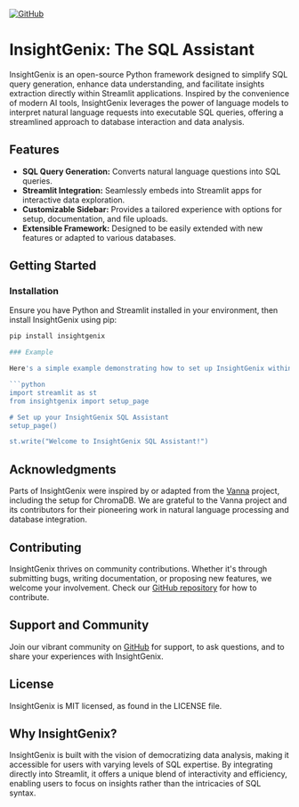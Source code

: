 
[![GitHub](https://img.shields.io/badge/GitHub-InsightGenix-blue?logo=github)](https://github.com/deBUGger404/SQL-Bot) 

# InsightGenix: The SQL Assistant
InsightGenix is an open-source Python framework designed to simplify SQL query generation, enhance data understanding, and facilitate insights extraction directly within Streamlit applications. Inspired by the convenience of modern AI tools, InsightGenix leverages the power of language models to interpret natural language requests into executable SQL queries, offering a streamlined approach to database interaction and data analysis.

## Features
- **SQL Query Generation:** Converts natural language questions into SQL queries.
- **Streamlit Integration:** Seamlessly embeds into Streamlit apps for interactive data exploration.
- **Customizable Sidebar:** Provides a tailored experience with options for setup, documentation, and file uploads.
- **Extensible Framework:** Designed to be easily extended with new features or adapted to various databases.

## Getting Started

### Installation
Ensure you have Python and Streamlit installed in your environment, then install InsightGenix using pip:

```bash
pip install insightgenix

### Example

Here's a simple example demonstrating how to set up InsightGenix within a Streamlit app:

```python
import streamlit as st
from insightgenix import setup_page

# Set up your InsightGenix SQL Assistant
setup_page()

st.write("Welcome to InsightGenix SQL Assistant!")
```
Acknowledgments
---------------

Parts of InsightGenix were inspired by or adapted from the [Vanna](https://github.com/vanna-ai/vanna) project, including the setup for ChromaDB. We are grateful to the Vanna project and its contributors for their pioneering work in natural language processing and database integration.

Contributing
------------

InsightGenix thrives on community contributions. Whether it's through submitting bugs, writing documentation, or proposing new features, we welcome your involvement. Check our [GitHub repository](https://github.com/deBUGger404) for how to contribute.

Support and Community
---------------------

Join our vibrant community on [GitHub](https://github.com/deBUGger404) for support, to ask questions, and to share your experiences with InsightGenix.

License
-------

InsightGenix is MIT licensed, as found in the LICENSE file.

Why InsightGenix?
-----------------

InsightGenix is built with the vision of democratizing data analysis, making it accessible for users with varying levels of SQL expertise. By integrating directly into Streamlit, it offers a unique blend of interactivity and efficiency, enabling users to focus on insights rather than the intricacies of SQL syntax.

